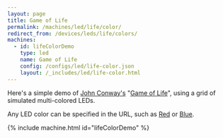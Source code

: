 ```yaml
---
layout: page
title: Game of Life
permalink: /machines/led/life/color/
redirect_from: /devices/leds/life/colors/
machines:
  - id: lifeColorDemo
    type: led
    name: Game of Life
    config: /configs/led/life-color.json
    layout: /_includes/led/life-color.html
---
```


Here's a simple demo of
[John Conway's](http://www.conwaylife.com/wiki/John_Horton_Conway)
"[Game of Life](http://www.conwaylife.com/wiki/Conway%27s_Game_of_Life)", using a grid of simulated multi-colored LEDs.

Any LED color can be specified in the URL, such as [Red](?color=red&pattern=gliderGun#lifeDemo) or 
[Blue](?color=blue&pattern=gliderGun#lifeDemo).

{% include machine.html id="lifeColorDemo" %}
